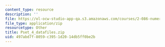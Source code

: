 ```yaml
---
content_type: resource
description: ''
file: https://ol-ocw-studio-app-qa.s3.amazonaws.com/courses/2-086-numerical-computation-for-mechanical-engineers-fall-2012/497abd7f8059c3951d2014db5ff0be2b_Pset_4_datafiles.zip
file_type: application/zip
resourcetype: Other
title: Pset_4_datafiles.zip
uid: 497abd7f-8059-c395-1d20-14db5ff0be2b
---
```

